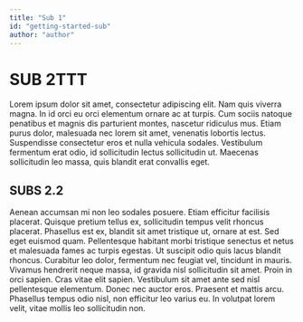 ```yaml
---
title: "Sub 1"
id: "getting-started-sub" 
author: "author"
---
```


# SUB 2TTT
Lorem ipsum dolor sit amet, consectetur adipiscing elit. Nam quis viverra magna. In id orci eu orci elementum ornare ac at turpis. Cum sociis natoque penatibus et magnis dis parturient montes, nascetur ridiculus mus. Etiam purus dolor, malesuada nec lorem sit amet, venenatis lobortis lectus. Suspendisse consectetur eros et nulla vehicula sodales. Vestibulum fermentum erat odio, id sollicitudin lectus sollicitudin ut. Maecenas sollicitudin leo massa, quis blandit erat convallis eget.

## SUBS 2.2
Aenean accumsan mi non leo sodales posuere. Etiam efficitur facilisis placerat. Quisque pretium tellus ex, sollicitudin tempus velit rhoncus placerat. Phasellus est ex, blandit sit amet tristique ut, ornare at est. Sed eget euismod quam. Pellentesque habitant morbi tristique senectus et netus et malesuada fames ac turpis egestas. Ut suscipit odio quis lacus blandit rhoncus. Curabitur leo dolor, fermentum nec feugiat vel, tincidunt in mauris. Vivamus hendrerit neque massa, id gravida nisl sollicitudin sit amet. Proin in orci sapien. Cras vitae elit sapien. Vestibulum sit amet ante sed nisl pellentesque elementum. Donec nec auctor eros. Praesent et mattis arcu. Phasellus tempus odio nisl, non efficitur leo varius eu. In volutpat lorem velit, vitae mollis leo sollicitudin non.